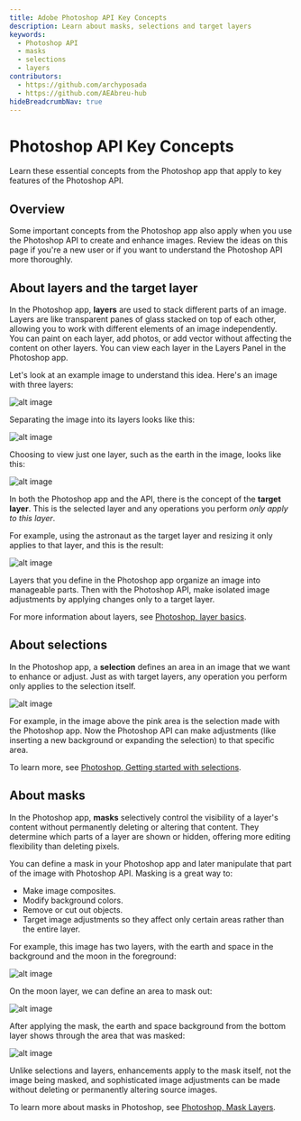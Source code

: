 ```yaml
---
title: Adobe Photoshop API Key Concepts
description: Learn about masks, selections and target layers
keywords:
  - Photoshop API 
  - masks
  - selections
  - layers
contributors:
  - https://github.com/archyposada
  - https://github.com/AEAbreu-hub
hideBreadcrumbNav: true
---
```


# Photoshop API Key Concepts

Learn these essential concepts from the Photoshop app that apply to key features of the Photoshop API.

## Overview

Some important concepts from the Photoshop app also apply when you use the Photoshop API to create and enhance images. Review the ideas on this page if you're a new user or if you want to understand the Photoshop API more thoroughly.

## About layers and the target layer

In the Photoshop app, **layers** are used to stack different parts of an image. Layers are like transparent panes of glass stacked on top of each other, allowing you to work with different elements of an image independently. You can paint on each layer, add photos, or add vector without affecting the content on other layers. You can view each layer in the Layers Panel in the Photoshop app.

Let's look at an example image to understand this idea. Here's an image with three layers:

![alt image](./all_layers.png?raw=true "Original Image")

Separating the image into its layers looks like this:

![alt image](./decompose_layers.png?raw=true "Original Image")

Choosing to view just one layer, such as the earth in the image, looks like this:

![alt image](./layers_earth.png?raw=true "Original Image")

In both the Photoshop app and the API, there is the concept of the **target layer**. This is the selected layer and any operations you perform *only apply to this layer*.

For example, using the astronaut as the target layer and resizing it only applies to that layer, and this is the result:

![alt image](./astronaut_resize.png?raw=true "Original Image")

Layers that you define in the Photoshop app organize an image into manageable parts. Then with the Photoshop API, make isolated image adjustments by applying changes only to a target layer.

For more information about layers, see [Photoshop, layer basics](https://helpx.adobe.com/photoshop/using/layer-basics.html).

## About selections

In the Photoshop app, a **selection** defines an area in an image that we want to enhance or adjust. Just as with target layers, any operation you perform only applies to the selection itself.

![alt image](./astronaut_selection.png?raw=true "Original Image")

For example, in the image above the pink area is the selection made with the Photoshop app. Now the Photoshop API can make adjustments (like inserting a new background or expanding the selection) to that specific area.

To learn more, see [Photoshop, Getting started with selections](https://helpx.adobe.com/photoshop/using/making-selections.html).

## About masks

In the Photoshop app, **masks** selectively control the visibility of a layer's content without permanently deleting or altering that content. They determine which parts of a layer are shown or hidden, offering more editing flexibility than deleting pixels.

You can define a mask in your Photoshop app and later manipulate that part of the image with Photoshop API. Masking is a great way to:

- Make image composites.
- Modify background colors.
- Remove or cut out objects.
- Target image adjustments so they affect only certain areas rather than the entire layer.

For example, this image has two layers, with the earth and space in the background and the moon in the foreground:

![alt image](./mask_background.png?raw=true "Original Image")

On the moon layer, we can define an area to mask out:

![alt image](./mask_outline.png?raw=true "Original Image")

After applying the mask, the earth and space background from the bottom layer shows through the area that was masked:

![alt image](./mask_applied.png?raw=true "Original Image")

Unlike selections and layers, enhancements apply to the mask itself, not the image being masked, and sophisticated image adjustments can be made without deleting or permanently altering source images.

To learn more about masks in Photoshop, see [Photoshop, Mask Layers](https://helpx.adobe.com/photoshop/using/masking-layers.html).
